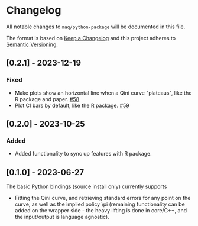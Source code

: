 # Changelog
All notable changes to `maq/python-package` will be documented in this file.

The format is based on [Keep a Changelog](https://keepachangelog.com/en/1.0.0/)
and this project adheres to [Semantic Versioning](https://semver.org/spec/v2.0.0.html).

## [0.2.1] - 2023-12-19

### Fixed
- Make plots show an horizontal line when a Qini curve "plateaus", like the R package and paper. [#58](https://github.com/grf-labs/maq/pull/58)
- Plot CI bars by default, like the R package. [#59](https://github.com/grf-labs/maq/pull/59)

## [0.2.0] - 2023-10-25

### Added
- Added functionality to sync up features with R package.

## [0.1.0] - 2023-06-27
The basic Python bindings (source install only) currently supports

- Fitting the Qini curve, and retrieving standard errors for any point on the curve, as well as the implied policy \pi (remaining functionality can be added on the wrapper side - the heavy lifting is done in core/C++, and the input/output is language agnostic).
